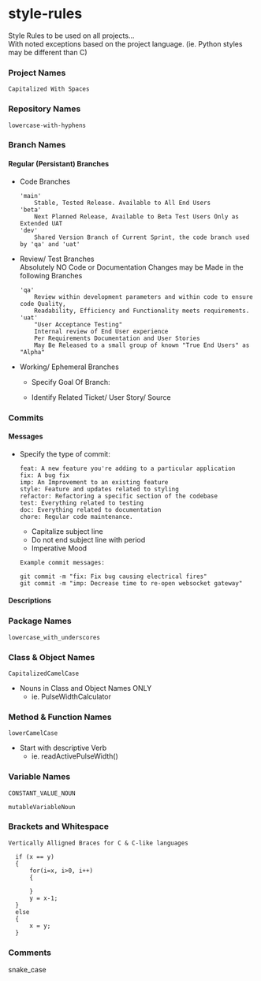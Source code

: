 # style-rules
Style Rules to be used on all projects...  
With noted exceptions based on the project language. (ie. Python styles may be different than C)


### Project Names

  `Capitalized With Spaces`

### Repository Names

  `lowercase-with-hyphens`
  
### Branch Names

#### Regular (Persistant) Branches
+ Code Branches
  ```
  'main'
      Stable, Tested Release. Available to All End Users
  'beta'
      Next Planned Release, Available to Beta Test Users Only as Extended UAT
  'dev'
      Shared Version Branch of Current Sprint, the code branch used by 'qa' and 'uat'
  ```
+ Review/ Test Branches  
Absolutely NO Code or Documentation Changes may be Made in the following Branches
  ```
  'qa'
      Review within development parameters and within code to ensure code Quality, 
      Readability, Efficiency and Functionality meets requirements.
  'uat'
      "User Acceptance Testing"
      Internal review of End User experience 
      Per Requirements Documentation and User Stories
      May Be Released to a small group of known "True End Users" as "Alpha"
  ```

+ Working/ Ephemeral Branches

    + Specify Goal Of Branch:

    + Identify Related Ticket/ User Story/ Source

### Commits  

#### Messages

+ Specify the type of commit:
  ```
  feat: A new feature you're adding to a particular application
  fix: A bug fix
  imp: An Improvement to an existing feature
  style: Feature and updates related to styling
  refactor: Refactoring a specific section of the codebase
  test: Everything related to testing
  doc: Everything related to documentation
  chore: Regular code maintenance.
  ```
  + Capitalize subject line
  + Do not end subject line with period
  + Imperative Mood
  ```
  Example commit messages:

  git commit -m "fix: Fix bug causing electrical fires"
  git commit -m "imp: Decrease time to re-open websocket gateway"
  ```

#### Descriptions

### Package Names

`lowercase_with_underscores`

### Class & Object Names

`CapitalizedCamelCase`

+ Nouns in Class and Object Names ONLY
    + ie. PulseWidthCalculator

### Method & Function Names

`lowerCamelCase`

+ Start with descriptive Verb
   + ie. readActivePulseWidth()

### Variable Names

  `CONSTANT_VALUE_NOUN`
  
  `mutableVariableNoun`

### Brackets and Whitespace
```
Vertically Alligned Braces for C & C-like languages

  if (x == y)
  {
      for(i=x, i>0, i++)
      {
      
      }
      y = x-1;
  }
  else
  {
      x = y;
  }
```
### Comments

snake_case

